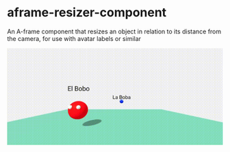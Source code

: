 # aframe-resizer-component
An A-frame component that resizes an object in relation to its distance from the camera, for use with avatar labels or similar

![Resizer component demo](https://github.com/elbobo/aframe-resizer-component/blob/master/RESIZERDEMO.gif?raw=true)


